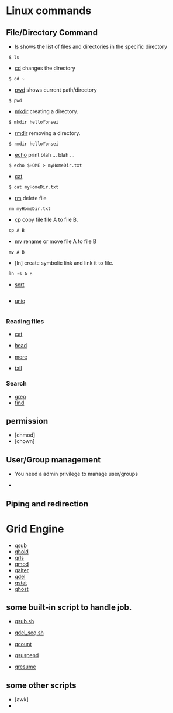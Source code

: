 # Linux commands

## File/Directory Command

- [ls](./linux/ls.md) shows the list of files and directories in the specific directory

```
 $ ls
```

- [cd](./linux/cd.md) changes the directory

```
 $ cd ~
```

- [pwd](./linux/pwd.md) shows current path/directory

```
 $ pwd
```

- [mkdir](./linux/mkdir.md) creating a directory.

```
 $ mkdir helloYonsei
```
- [rmdir](./linux/rmdir.md) removing a directory.

```
 $ rmdir helloYonsei
```

- [echo](./linux/echo.md) print blah ... blah ...

```
 $ echo $HOME > myHomeDir.txt
```

- [cat](./linux/cat.md)

```
 $ cat myHomeDir.txt
```

- [rm](./linux/rm.md) delete file

```
 rm myHomeDir.txt
```

- [cp](./linux/cp.md) copy file file A to file B.

```
 cp A B
```
- [mv](./linux/mv.md) rename or move file A to file B

```
 mv A B
```

- [ln] create symbolic link and link it to file.

```
 ln -s A B
```

- [sort]()

```

```

- [uniq]()


```

```

### Reading files
- [cat](./linux/cat)

- [head](./linux/head)

- [more](./linux/more)

- [tail](./linux/tail)

### Search

- [grep]()
- [find]()


## permission

- [chmod]
- [chown]



## User/Group management

- You need a admin privilege to manage user/groups

-

## Piping and redirection


# Grid Engine

- [qsub]()
- [qhold]()
- [qrls]()
- [qmod]()
- [qalter]()
- [qdel]()
- [qstat]()
- [qhost]()

## some built-in script to handle job.

- [qsub.sh](./gridEngine/qsub)

- [qdel_seq.sh](./gridEngine/qdel_seq)

- [qcount](./gridEngine/qcount)

- [qsuspend](./gridEngine/qsuspend)

- [qresume](./gridEngine/qresume)

## some other scripts

- [awk]
-

##
